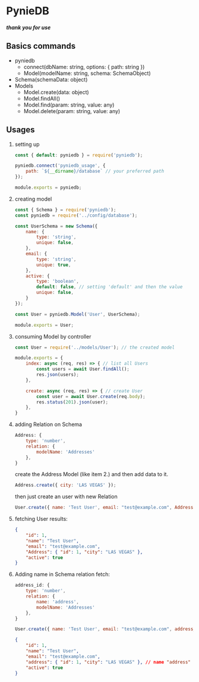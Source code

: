 # PynieDB

_**thank you for use**_

## Basics commands
- pyniedb
	- connect(dbName: string, options: { path: string })
	- Model(modelName: string, schema: SchemaObject)
- Schema(schemaData: object)
- Models
	- Model.create(data: object)
	- Model.findAll()
	- Model.find(param: string, value: any)
	- Model.delete(param: string, value: any)
## Usages

1. setting up
	```js
	const { default: pyniedb } = require('pyniedb');

	pyniedb.connect('pyniedb_usage', {
	    path: `${__dirname}/database` // your preferred path
	});

	module.exports = pyniedb;
	```
2. creating model
	```js
	const { Schema } = require('pyniedb');
	const pyniedb = require('../config/database');

	const UserSchema = new Schema({
	    name: {
	        type: 'string',
			unique: false,
	    },
	    email: {
	        type: 'string',
			unique: true,
	    },
	    active: {
	        type: 'boolean',
	        default: false, // setting 'default' and then the value
			unique: false,
	    }
	});

	const User = pyniedb.Model('User', UserSchema);

	module.exports = User;
	```
3. consuming Model by controller
	```js
	const User = require('../models/User'); // the created model

	module.exports = {
	    index: async (req, res) => { // list all Users
	        const users = await User.findAll();
	        res.json(users);
	    },

        create: async (req, res) => { // create User
            const user = await User.create(req.body);
            res.status(201).json(user);
	    },
	}
	```

4. adding Relation on Schema
	```js
	Address: {
	    type: 'number',
	    relation: {
	        modelName: 'Addresses'
	    },
	}
	```
	create the Address Model (like item 2.) and then add data to it.
	```js
	Address.create({ city: 'LAS VEGAS' });
	```
	then just create an user with new Relation
	```js
	User.create({ name: 'Test User', email: "test@example.com", Address: 1 });
	```

5. fetching User results:
	```json
	{
	    "id": 1,
	    "name": "Test User",
		"email": "test@example.com",
	    "Address": { "id": 1, "city": "LAS VEGAS" },
	    "active": true
	}
	```
6. Adding name in Schema relation fetch:
	```js
	address_id: {
	    type: 'number',
	    relation: {
	        name: 'address',
	        modelName: 'Addresses'
	    },
	}
	```
	```js
	User.create({ name: 'Test User', email: "test@example.com", address_id: 1 });
	```
	```json
	{
	    "id": 1,
	    "name": "Test User",
		"email": "test@example.com",
	    "address": { "id": 1, "city": "LAS VEGAS" }, // name "address" on schema
	    "active": true
	}
	```
